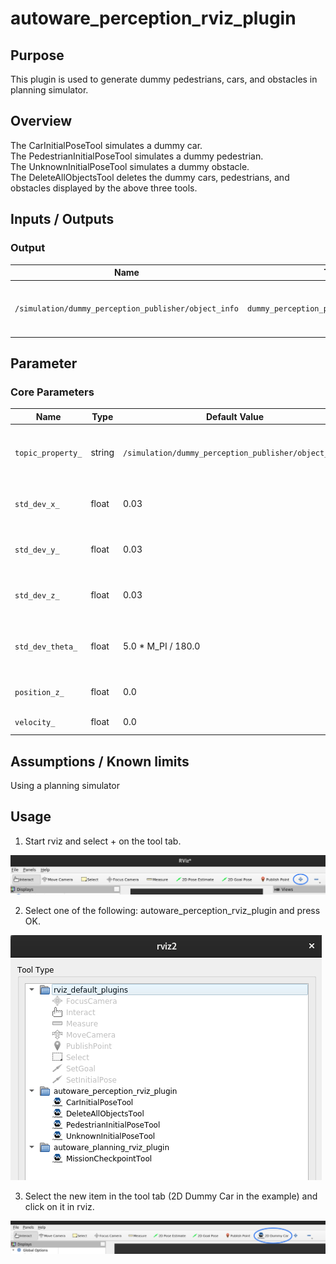 # autoware_perception_rviz_plugin

## Purpose

This plugin is used to generate dummy pedestrians, cars, and obstacles in planning simulator.

## Overview

The CarInitialPoseTool simulates a dummy car.  
The PedestrianInitialPoseTool simulates a dummy pedestrian.  
The UnknownInitialPoseTool simulates a dummy obstacle.  
The DeleteAllObjectsTool deletes the dummy cars, pedestrians, and obstacles displayed by the above three tools.

## Inputs / Outputs

### Output

| Name                                                 | Type                                      | Description                                     |
| ---------------------------------------------------- | ----------------------------------------- | ----------------------------------------------- |
| `/simulation/dummy_perception_publisher/object_info` | `dummy_perception_publisher::msg::Object` | The topic on which to publish dummy object info |

## Parameter

### Core Parameters

| Name              | Type   | Default Value                                        | Description                                     |
| ----------------- | ------ | ---------------------------------------------------- | ----------------------------------------------- |
| `topic_property_` | string | `/simulation/dummy_perception_publisher/object_info` | The topic on which to publish dummy object info |
| `std_dev_x_`      | float  | 0.03                                                 | X standard deviation for initial pose [m]       |
| `std_dev_y_`      | float  | 0.03                                                 | Y standard deviation for initial pose [m]       |
| `std_dev_z_`      | float  | 0.03                                                 | Z standard deviation for initial pose [m]       |
| `std_dev_theta_`  | float  | 5.0 \* M_PI / 180.0                                  | Theta standard deviation for initial pose [rad] |
| `position_z_`     | float  | 0.0                                                  | Z position for initial pose [m]                 |
| `velocity_`       | float  | 0.0                                                  | Velocity [m/s]                                  |

## Assumptions / Known limits

Using a planning simulator

## Usage

1. Start rviz and select + on the tool tab.

![select_add](./images/select_add.png)

2. Select one of the following: autoware_perception_rviz_plugin and press OK.

![select_plugin](./images/select_plugin.png)

3. Select the new item in the tool tab (2D Dummy Car in the example) and click on it in rviz.

![select_dummy_car](./images/select_dummy_car.png)
